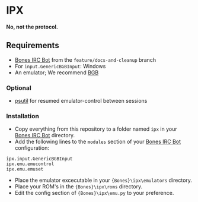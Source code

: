 IPX
===

**No, not the protocol.**


## Requirements
- [Bones IRC Bot][bones] from the `feature/docs-and-cleanup` branch
- For `input.GenericBGBInput`: Windows
- An emulator; We recommend [BGB][bgb]

### Optional
- [psutil][psutil] for resumed emulator-control between sessions

### Installation
- Copy everything from this repository to a folder named `ipx` in your [Bones IRC Bot][bones] directory.
- Add the following lines to the `modules` section of your [Bones IRC Bot][bones] configuration:
```
ipx.input.GenericBGBInput
ipx.emu.emucontrol
ipx.emu.emuset
```
- Place the emulator excecutable in your `{Bones}\ipx\emulators` directory.
- Place your ROM's in the `{Bones}\ipx\roms` directory.
- Edit the config section of `{Bones}\ipx\emu.py` to your preference.

[bones]: https://github.com/404d/Bones-IRCBot
[bgb]: http://bgb.bircd.org/
[psutil]:https://github.com/giampaolo/psutil
